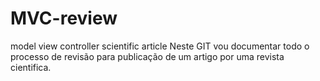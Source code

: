 # MVC-review
model view controller scientific article
Neste GIT vou documentar todo o processo de revisão para publicação de um artigo por uma revista cientifica. 
